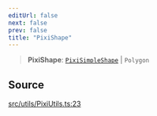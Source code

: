 ```yaml
---
editUrl: false
next: false
prev: false
title: "PixiShape"
---
```


> **PixiShape**: [`PixiSimpleShape`](/api/namespaces/pixiutils/type-aliases/pixisimpleshape/) \| `Polygon`

## Source

[src/utils/PixiUtils.ts:23](https://github.com/relishinc/dill-pixel/blob/10f512f7f577ca5e74162827f11215b28df5ca97/src/utils/PixiUtils.ts#L23)
